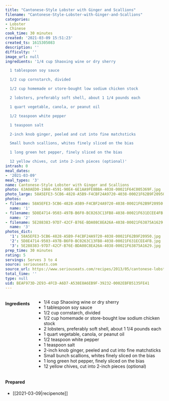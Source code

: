```yaml
---
title: "Cantonese-Style Lobster with Ginger and Scallions"
filename: "Cantonese-Style-Lobster-with-Ginger-and-Scallions"
categories:
- Lobster
- Chinese
cook_time: 30 minutes
created: '2021-03-09 15:51:23'
created_ts: 1615305083
description: ''
difficulty: ''
image_url: null
ingredients: '1/4 cup Shaoxing wine or dry sherry

  1 tablespoon soy sauce

  1/2 cup cornstarch, divided

  1/2 cup homemade or store-bought low sodium chicken stock

  2 lobsters, preferably soft shell, about 1 1/4 pounds each

  1 quart vegetable, canola, or peanut oil

  1/2 teaspoon white pepper

  1 teaspoon salt

  2-inch knob ginger, peeled and cut into fine matchsticks

  Small bunch scallions, whites finely sliced on the bias

  1 long green hot pepper, finely sliced on the bias

  12 yellow chives, cut into 2-inch pieces (optional)'
intrash: 0
meal_dates:
- '2021-03-09'
meal_types: '3'
name: Cantonese-Style Lobster with Ginger and Scallions
photo: 63A0AED0-19A8-4591-90E4-6E1AA9FE8BBA-4038-00021F64C005369F.jpg
photo_large: 58A5EFE3-5CB6-4828-A5B9-F4CBF24A9720-4038-00021F62B9F20950.jpg
photos:
- filename: 58A5EFE3-5CB6-4828-A5B9-F4CBF24A9720-4038-00021F62B9F20950.jpg
  name: '1'
- filename: 5D8E4714-9503-497B-B6F0-BC0263C13FB8-4038-00021F631ECEE4FB.jpg
  name: '2'
- filename: 5E288383-97D7-42CF-B76E-BDA08C8EA26A-4038-00021F63875A1629.jpg
  name: '3'
photos_dict:
  '1': 58A5EFE3-5CB6-4828-A5B9-F4CBF24A9720-4038-00021F62B9F20950.jpg
  '2': 5D8E4714-9503-497B-B6F0-BC0263C13FB8-4038-00021F631ECEE4FB.jpg
  '3': 5E288383-97D7-42CF-B76E-BDA08C8EA26A-4038-00021F63875A1629.jpg
prep_time: 30 minutes
rating: 5
servings: Serves 3 to 4
source: seriouseats.com
source_url: https://www.seriouseats.com/recipes/2013/05/cantonese-lobster-chinese-ginger-scallion-recipe.html
total_time: ''
type: null
uid: BEAF973D-2E93-4FCD-A6D7-A538E8A6EB9F-39232-0002EBFB5135FE41
---
```

<div class="large-8 medium-7 columns" id="writeup">	</div><!-- #writeup -->
</div><!-- #row-one -->
<div class="row" id="row-two">	<div class="medium-4 small-5 columns"><h4 id="ingredients">Ingredients</h4><div class="box box-ingredients content"><ul>
<li>1/4 cup Shaoxing wine or dry sherry</li>
<li>1 tablespoon soy sauce</li>
<li>1/2 cup cornstarch, divided</li>
<li>1/2 cup homemade or store-bought low sodium chicken stock</li>
<li>2 lobsters, preferably soft shell, about 1 1/4 pounds each</li>
<li>1 quart vegetable, canola, or peanut oil</li>
<li>1/2 teaspoon white pepper</li>
<li>1 teaspoon salt</li>
<li>2-inch knob ginger, peeled and cut into fine matchsticks</li>
<li>Small bunch scallions, whites finely sliced on the bias</li>
<li>1 long green hot pepper, finely sliced on the bias</li>
<li>12 yellow chives, cut into 2-inch pieces (optional)</li>
</ul>
</div>	</div>	<div class="medium-6 small-7 columns">	</div>	<div class="medium-2 columns" id="photo-sidebar">		<div class="" id="meals"><h4>Prepared</h4><ul>
<li>[[2021-03-09|recipenote]]</li>
</ul>
		</div>